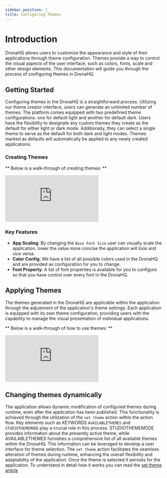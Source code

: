 ```yaml
---
sidebar_position: 1
title: Configuring Themes
---
```


# Introduction

DronaHQ allows users to customize the appearance and style of their applications through theme configuration. Themes provide a way to control the visual aspects of the user interface, such as colors, fonts, scale and other design elements. This documentation will guide you through the process of configuring themes in DronaHQ.

## Getting Started


Configuring themes in the DronaHQ is a straightforward process. Utilizing our theme creator interface, users can generate an unlimited number of themes. The platform comes equipped with two predefined theme configurations: one for default light and another for default dark. Users have the flexibility to designate any custom themes they create as the default for either light or dark mode. Additionally, they can select a single theme to serve as the default for both dark and light modes. Themes marked as defaults will automatically be applied to any newly created applications.

### Creating Themes
** Below is a walk-through of creating themes: **

<div style={{ position: 'relative', paddingBottom: 'calc(46.33333333333333% + 41px)', height: 0 }}> 
    <iframe 
        src="https://demo.arcade.software/SjFZuYRtHBe3oAbLLyZR?embed" 
        title="Theme Creation" 
        frameborder="0" 
        loading="lazy" 
        webkitallowfullscreen 
        mozallowfullscreen 
        allowfullscreen 
        style= {{ position: 'absolute', top: 0, left: 0, width: '100%', height: '100%', colorScheme: 'light' }} >
    </iframe>
</div>

### Key Features
* **App Scaling**: By changing the `Base Font Size` user can visually scale the application. lower the value more concise the application will look and vice versa.
* **Color Config**: We have a list of all possible colors used in the DronaHQ and are provided as configuration for you to change.
* **Font Property**: A list of font properties is available for you to configure so that you have control over every font in the DronaHQ.


## Applying Themes

The themes generated in the DronaHQ are applicable within the application through the adjustment of the application's theme settings. Each application is equipped with its own theme configuration, providing users with the capability to manage the visual presentation of individual applications.

** Below is a walk-through of how to use themes: **
<div style={{ position: 'relative', paddingBottom: 'calc(46.33333333333333% + 41px)', height: 0 }}> 
    <iframe 
        src="https://demo.arcade.software/JAQDxU3RPTsjFcAkq631?embed" 
        title="Builder Themes" 
        frameborder="0" 
        loading="lazy" 
        webkitallowfullscreen 
        mozallowfullscreen 
        allowfullscreen 
        style= {{ position: 'absolute', top: 0, left: 0, width: '100%', height: '100%', colorScheme: 'light' }} >
    </iframe>
</div>

## Changing themes dynamically

The application allows dynamic modification of configured themes during runtime, even after the application has been published. This functionality is achieved through the utilization of the `set theme` action within the action flow. Key elements such as KEYWORDS `AVAILABLETHEMES` and `STUDIOTHEMEMODE` play a crucial role in this process. STUDIOTHEMEMODE provides information about the presently active theme, while AVAILABLETHEMES furnishes a comprehensive list of all available themes within the DronaHQ. This information can be leveraged to develop a user interface for theme selection. The `set theme` action facilitates the seamless alteration of themes during runtime, enhancing the overall flexibility and adaptability of the application. Once the theme is selected it persists for the application. To understand in detail how it works you can read the [set theme article](/reference/actionflow-blocks/set-theme/)


